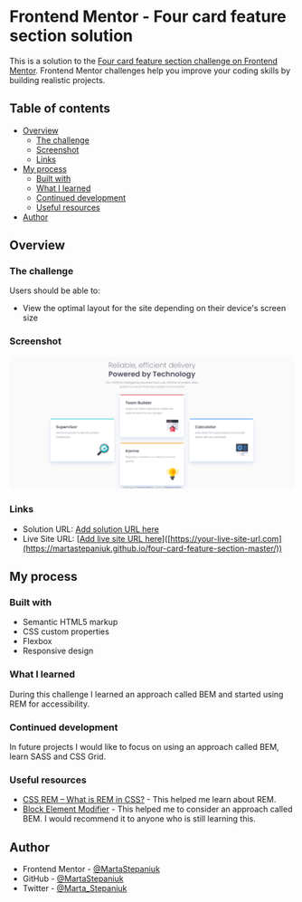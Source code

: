 # Frontend Mentor - Four card feature section solution

This is a solution to the [Four card feature section challenge on Frontend Mentor](https://www.frontendmentor.io/challenges/four-card-feature-section-weK1eFYK). Frontend Mentor challenges help you improve your coding skills by building realistic projects. 

## Table of contents

- [Overview](#overview)
  - [The challenge](#the-challenge)
  - [Screenshot](#screenshot)
  - [Links](#links)
- [My process](#my-process)
  - [Built with](#built-with)
  - [What I learned](#what-i-learned)
  - [Continued development](#continued-development)
  - [Useful resources](#useful-resources)
- [Author](#author)

## Overview

### The challenge

Users should be able to:

- View the optimal layout for the site depending on their device's screen size

### Screenshot

![](./screenshot/desktop-design.jpg)

### Links

- Solution URL: [Add solution URL here](https://your-solution-url.com)
- Live Site URL: [[Add live site URL here](https://martastepaniuk.github.io/four-card-feature-section-master/)]([https://your-live-site-url.com](https://martastepaniuk.github.io/four-card-feature-section-master/))

## My process

### Built with

- Semantic HTML5 markup
- CSS custom properties
- Flexbox
- Responsive design

### What I learned

During this challenge I learned an approach called BEM and started using REM for accessibility.

### Continued development

In future projects I would like to focus on using an approach called BEM, learn SASS and CSS Grid.

### Useful resources

- [CSS REM – What is REM in CSS?](https://www.freecodecamp.org/news/what-is-rem-in-css/#:~:text=Using%20REM%20or%20another%20relative,due%20to%20a%20visual%20impairment.) - This helped me learn about REM.
- [Block Element Modifier](https://sparkbox.com/foundry/bem_by_example) - This helped me to consider an approach called BEM. I would recommend it to anyone who is still learning this.

## Author

- Frontend Mentor - [@MartaStepaniuk](https://www.frontendmentor.io/profile/MartaStepaniuk)
- GitHub - [@MartaStepaniuk](https://github.com/MartaStepaniuk)
- Twitter - [@Marta_Stepaniuk](https://twitter.com/Marta_Stepaniuk)
